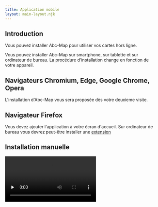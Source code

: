 ```yaml
---
title: Application mobile
layout: main-layout.njk
---
```


## Introduction

Vous pouvez installer Abc-Map pour utiliser vos cartes hors ligne.

Vous pouvez installer Abc-Map sur smartphone, sur tablette et sur ordinateur de bureau. La procédure
d'installation change en fonction de votre appareil.

## Navigateurs Chromium, Edge, Google Chrome, Opera

L'installation d'Abc-Map vous sera proposée dès votre deuxieme visite.

## Navigateur Firefox

Vous devez ajouter l'application à votre écran d'accueil. Sur ordinateur de bureau vous devrez
peut-être installer une [extension](https://addons.mozilla.org/fr/firefox/addon/pwas-for-firefox/)

## Installation manuelle

<video controls src="../assets/install-app.mp4" preload="none"></video>
